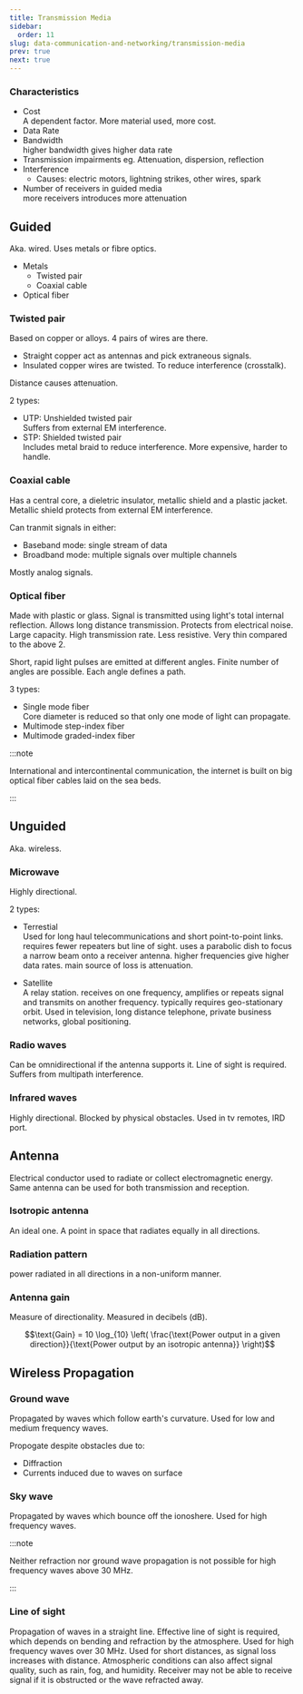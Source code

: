 ```yaml
---
title: Transmission Media
sidebar:
  order: 11
slug: data-communication-and-networking/transmission-media
prev: true
next: true
---
```


### Characteristics

- Cost    
  A dependent factor. More material used, more cost.
- Data Rate
- Bandwidth   
  higher bandwidth gives higher data rate
- Transmission impairments
  eg. Attenuation, dispersion, reflection
- Interference
  - Causes: electric motors, lightning strikes, other wires, spark
- Number of receivers in guided media    
  more receivers introduces more attenuation

## Guided

Aka. wired. Uses metals or fibre optics.
- Metals
  - Twisted pair
  - Coaxial cable
- Optical fiber

### Twisted pair

Based on copper or alloys. 4 pairs of wires are there.
- Straight copper act as antennas and pick extraneous signals.
- Insulated copper wires are twisted. To reduce interference (crosstalk).

Distance causes attenuation.

2 types:
- UTP: Unshielded twisted pair   
  Suffers from external EM interference.
- STP: Shielded twisted pair    
  Includes metal braid to reduce interference. More expensive, harder to handle.

### Coaxial cable

Has a central core, a dieletric insulator, metallic shield and a plastic jacket. Metallic shield protects from external EM interference.

Can tranmit signals in either:
- Baseband mode: single stream of data
- Broadband mode: multiple signals over multiple channels

Mostly analog signals.

### Optical fiber 

Made with plastic or glass. Signal is transmitted using light's total internal reflection. Allows long distance transmission. Protects from electrical noise. Large capacity. High transmission rate. Less resistive. Very thin compared to the above 2.

Short, rapid light pulses are emitted at different angles. Finite number of angles are possible. Each angle defines a path.

3 types:
- Single mode fiber   
  Core diameter is reduced so that only one mode of light can propagate.
- Multimode step-index fiber
- Multimode graded-index fiber

:::note

International and intercontinental communication, the internet is built on big optical fiber cables laid on the sea beds.

:::

## Unguided

Aka. wireless.

### Microwave
Highly directional.

2 types:
- Terrestial    
  Used for long haul telecommunications and short point-to-point links. requires fewer repeaters but line of sight. uses a parabolic dish to focus a narrow beam onto a receiver antenna. higher frequencies give higher data rates. main source of loss is attenuation.

- Satellite   
  A relay station. receives on one frequency, amplifies or repeats signal and transmits on another frequency. typically requires geo-stationary orbit. Used in television, long distance telephone, private business networks, global positioning.

### Radio waves

Can be omnidirectional if the antenna supports it. Line of sight is required. Suffers from multipath interference.

### Infrared waves

Highly directional. Blocked by physical obstacles. Used in tv remotes, IRD port.

## Antenna

Electrical conductor used to radiate or collect electromagnetic energy. Same antenna can be used for both transmission and reception.

### Isotropic antenna

An ideal one. A point in space that radiates equally in all directions.

### Radiation pattern

power radiated in all directions in a non-uniform manner.

### Antenna gain

Measure of directionality. Measured in decibels (dB).

```math
\text{Gain} = 10 \log_{10} \left( \frac{\text{Power output in a given direction}}{\text{Power output by an isotropic antenna}} \right)
```

## Wireless Propagation

### Ground wave

Propagated by waves which follow earth's curvature. Used for low and medium frequency waves.

Propogate despite obstacles due to:
- Diffraction
- Currents induced due to waves on surface

### Sky wave

Propagated by waves which bounce off the ionoshere. Used for high frequency waves.

:::note

Neither refraction nor ground wave propagation is not possible for high frequency waves above 30 MHz.

:::

### Line of sight

Propagation of waves in a straight line. Effective line of sight is required, which depends on bending and refraction by the atmosphere. Used for high frequency waves over 30 MHz. Used for short distances, as signal loss increases with distance. Atmospheric conditions can also affect signal quality, such as rain, fog, and humidity. Receiver may not be able to receive signal if it is obstructed or the wave refracted away.
